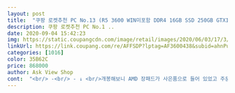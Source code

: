 ```yaml
---
layout: post 
title:  "쿠팡 로켓추천 PC No.13 (R5 3600 WIN미포함 DDR4 16GB SSD 250GB GTX1660 SUPER), No13, 기본형" 
description: 쿠팡 로켓추천 PC No.1 ..
date: 2020-09-04 15:42:23 
img: https://static.coupangcdn.com/image/retail/images/2020/06/03/17/3/08e13e47-b9cd-4b4e-b304-c5cd448d65ca.jpg 
linkUrl: https://link.coupang.com/re/AFFSDP?lptag=AF3600438&subid=ahnPublicAsk&pageKey=1665832797&itemId=2838446661&vendorItemId=70827860368&traceid=V0-113-3396493019480195 
categories: [1016] 
color: 35B62C 
price: 868000 
author: Ask View Shop 
cont:  "<br/> -<br/> - ↓ <br/>개봉해보니 AMD 장패드가 사은품으로 들어 있었고 주문시 표시된 부품으로 수령하였습니다.<br/><br/>다 좋습니다<br/>다나와상 삼성보다 가격이 조금 더 높아서 이득이라는 생각해봅니다.<br/><br/>다만 램이 삼성 21300 에서 마이크론 25600 으로 변경 된점을 확인하고 제조사인 프리플로우에 확인해 보니, 상품정보 수정을 쿠팡에 요청하였지만 행사전 변경이 안되었다고 하네요.<br/> 원하면 램만 교환이 가능하다고 히였지만<br/>단점이라면.<br/>.<br/> 케이스 전면부 쿨러가 뭐에걸렸는지 괭장히 시끄럽습니다!!<br/>라이젠 종특인 전원비행기소리 + 발열+ 소음 빼고는<br/>만족합니다.<br/><br/>메인보드 불량이 아닌가했는데 이것저것 설정하다보니 괜찮네요.<br/><br/>배송빠르고 포장꼼꼼하고 제품좋네요<br/>부품 바뀐게있다면 추가로 수정하겠습니다<br/>빠른배송에 가격도 저렴하게 구매해서 좋습니다<br/>아침 8시쯤 주문해서 저녁 12시 30분늠 상품 수령했습니다.<br/><br/>어제 오후 모니터가와서 몇가지 테스트를 해보니 좋습니다.<br/><br/>윈도우 프리징현상도 생기고 사용도중 컴퓨터가 멈춰서<br/>일단 키보드 모니터가없어서 켜보진 못했습니다.<br/><br/>저는 순정으로 쓸거라 기본클럭이 더 높은 마이크론 제품으로 만족 하기로 하였습니다.<br/><br/>조립PC를 보다보면 부품 제조사 표기도 잘 안되어있는 업체도 많고, 대부분이 D램 리스 SSD사용 이지만 WD블루 장착된점우 매우 만족합니다.<br/><br/>조립PC를 쿠팡을 통해 구매하니 엄청 빠른 배송 너무 좋습니다.<br/><br/>중앙쿨러 끄니까 마음의 평화가 찾아오네요 ㅎ<br/>추가로 남겨요<br/>하지만 메모리가 삼성이 아니네요<br/>" 
---
```

